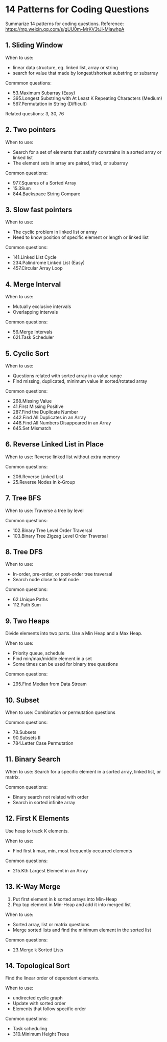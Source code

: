 # 14 Patterns for Coding Questions

Summarize 14 patterns for coding questions.
Reference: https://mp.weixin.qq.com/s/gUU0m-MrKV3tJl-MiawhpA

## 1. Sliding Window

When to use:
* linear data structure, eg. linked list, array or string
* search for value that made by longest/shortest substring or subarray

Commmon questions:
* 53.Maximum Subarray (Easy)
* 395.Longest Substring with At Least K Repeating Characters (Medium)
* 567.Permutation in String (Difficult)

Related questions: 3, 30, 76

## 2. Two pointers

When to use:
* Search for a set of elements that satisfy constrains in a sorted array or linked list
* The element sets in array are paired, triad, or subarray

Common questions:
* 977.Squares of a Sorted Array
* 15.3Sum
* 844.Backspace String Compare

## 3. Slow fast pointers

When to use:
* The cyclic problem in linked list or array
* Need to know position of specific element or length or linked list

Common questions:
* 141.Linked List Cycle
* 234.Palindrome Linked List (Easy)
* 457.Circular Array Loop


## 4. Merge Interval

When to use:
* Mutually exclusive intervals
* Overlapping intervals

Common questions:
* 56.Merge Intervals
* 621.Task Scheduler

## 5. Cyclic Sort

When to use:
* Questions related with sorted array in a value range
* Find missing, duplicated, minimum value in sorted/rotated array

Common questions:
* 268.Missing Value
* 41.First Missing Positive
* 287.Find the Duplicate Number
* 442.Find All Duplicates in an Array
* 448.Find All Numbers Disappeared in an Array 
* 645.Set Mismatch 


## 6. Reverse Linked List in Place

When to use:
Reverse linked list without extra memory

Common questions:
* 206.Reverse Linked List
* 25.Reverse Nodes in k-Group


## 7. Tree BFS

When to use:
Traverse a tree by level

Common questions:
* 102.Binary Tree Level Order Traversal  
* 103.Binary Tree Zigzag Level Order Traversal


## 8. Tree DFS

When to use:
* In-order, pre-order, or post-order tree traversal
* Search node close to leaf node

Common questions:
* 62.Unique Paths
* 112.Path Sum  

## 9. Two Heaps

Divide elements into two parts. Use a Min Heap and a Max Heap.


When to use:
* Priority queue, schedule
* Find min/max/middle element in a set
* Some times can be used for binary tree questions


Common questions:
* 295.Find Median from Data Stream



## 10. Subset

When to use:
Combination or permutation questions

Common questions:
* 78.Subsets
* 90.Subsets II
* 784.Letter Case Permutation


## 11. Binary Search

When to use:
Search for a specific element in a sorted array, linked list, or matrix.


Common questions:
* Binary search not related with order
* Search in sorted infinite array

## 12. First K Elements

Use heap to track K elements.

When to use:
* Find first k max, min, most frequently occurred elements


Common questions:
* 215.Kth Largest Element in an Array  

## 13. K-Way Merge

1. Put first element in k sorted arrays into Min-Heap
2. Pop top element in Min-Heap and add it into merged list

When to use:
* Sorted array, list or matrix questions
* Merge sorted lists and find the minimum element in the sorted list


Common questions:
* 23.Merge k Sorted Lists

## 14. Topological Sort

Find the linear order of dependent elements.

When to use:
* undirected cyclic graph
* Update with sorted order
* Elements that follow specific order

Common questions:
* Task scheduling
* 310.Minimum Height Trees


